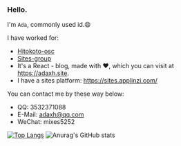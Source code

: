 ### Hello.

I'm `Ada`,  commonly used id.😄

I have worked for:
* <a href="https://github.com/hitokoto-osc">Hitokoto-osc</a>
* <a href="https://github.com/Sites-Groups">Sites-group</a> 
* It's a React - blog, made with ❤️, which you can visit at <https://adaxh.site>.
* I have a sites platform: <https://sites.applinzi.com/>

You can contact me by these way below:
*  QQ: 3532371088
*  E-Mail: <adaxh@qq.com>
*  WeChat: mixes5252

[![Top Langs](https://github-readme-stats.vercel.app/api/top-langs/?username=adaxh&hide=SCSS,LESS,CSS,HTML)](https://github.com/anuraghazra/github-readme-stats)
![Anurag's GitHub stats](https://github-readme-stats.vercel.app/api?username=adaxh&show_icons=true&theme=flag-india)
